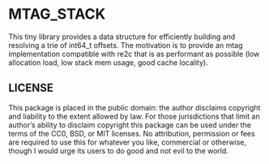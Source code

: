MTAG_STACK
==========

This tiny library provides a data structure for efficiently building and
resolving a trie of int64_t offsets.  The motivation is to provide an mtag
implementation compatible with re2c that is as performant as possible (low
allocation load, low stack mem usage, good cache locality).

LICENSE
-------
This package is placed in the public domain: the author disclaims
copyright and liability to the extent allowed by law. For those
jurisdictions that limit an author’s ability to disclaim copyright this
package can be used under the terms of the CC0, BSD, or MIT licenses. No
attribution, permission or fees are required to use this for whatever 
you like, commercial or otherwise, though I would urge its users to do
good and not evil to the world.
